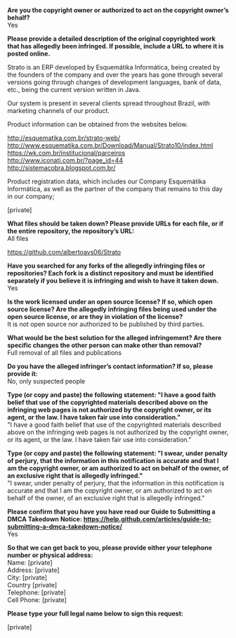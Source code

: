 **Are you the copyright owner or authorized to act on the copyright owner’s behalf?**  
Yes

**Please provide a detailed description of the original copyrighted work that has allegedly been infringed. If possible, include a URL to where it is posted online.**

Strato is an ERP developed by Esquemátika Informática, being created by the founders of the company
and over the years has gone through several versions going through changes of development languages, bank
of data, etc., being the current version written in Java.

Our system is present in several clients spread throughout Brazil, with marketing channels
of our product.

Product information can be obtained from the websites below.

http://esquematika.com.br/strato-web/  
http://www.esquematika.com.br/Download/Manual/Strato10/index.html  
https://wk.com.br/institucional/parceiros  
http://www.iconati.com.br/?page_id=44  
http://sistemacobra.blogspot.com.br/  

Product registration data, which includes our Company Esquemátika Informática, as well as the partner
of the company that remains to this day in our company;

[private]

**What files should be taken down? Please provide URLs for each file, or if the entire repository, the repository’s URL:**  
All files

https://github.com/albertoavs06/Strato

**Have you searched for any forks of the allegedly infringing files or repositories? Each fork is a distinct repository and must be identified separately if you believe it is infringing and wish to have it taken down.**  
Yes

**Is the work licensed under an open source license? If so, which open source license? Are the allegedly infringing files being used under the open source license, or are they in violation of the license?**  
It is not open source nor authorized to be published by third parties.

**What would be the best solution for the alleged infringement? Are there specific changes the other person can make other than removal?**  
Full removal of all files and publications

**Do you have the alleged infringer’s contact information? If so, please provide it:**  
No, only suspected people

**Type (or copy and paste) the following statement: "I have a good faith belief that use of the copyrighted materials described above on the infringing web pages is not authorized by the copyright owner, or its agent, or the law. I have taken fair use into consideration."**  
"I have a good faith belief that use of the copyrighted materials described above on the infringing web pages is not authorized by the copyright owner, or its agent, or the law. I have taken fair use into consideration."

**Type (or copy and paste) the following statement: "I swear, under penalty of perjury, that the information in this notification is accurate and that I am the copyright owner, or am authorized to act on behalf of the owner, of an exclusive right that is allegedly infringed."**  
"I swear, under penalty of perjury, that the information in this notification is accurate and that I am the copyright owner, or am authorized to act on behalf of the owner, of an exclusive right that is allegedly infringed."

**Please confirm that you have you have read our Guide to Submitting a DMCA Takedown Notice: https://help.github.com/articles/guide-to-submitting-a-dmca-takedown-notice/**  
Yes

**So that we can get back to you, please provide either your telephone number or physical address:**  
Name: [private]  
Address: [private]  
City: [private]  
Country [private]  
Telephone: [private]  
Cell Phone: [private]

**Please type your full legal name below to sign this request:**

[private]
